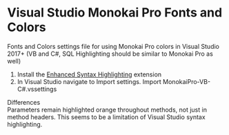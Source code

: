 # Visual Studio Monokai Pro Fonts and Colors
Fonts and Colors settings file for using Monokai Pro colors in Visual Studio 2017+ (VB and C#, SQL Highlighting should be similar to Monokai Pro as well)  
1. Install the [Enhanced Syntax Highlighting](https://marketplace.visualstudio.com/items?itemName=StanislavKuzmichArtStea1th.EnhancedSyntaxHighlighting) extension
2. In Visual Studio navigate to Import settings. Import MonokaiPro-VB-C#.vssettings

Differences  
Parameters remain highlighted orange throughout methods, not just in method headers. This seems to be a limitation of Visual Studio syntax highlighting.
